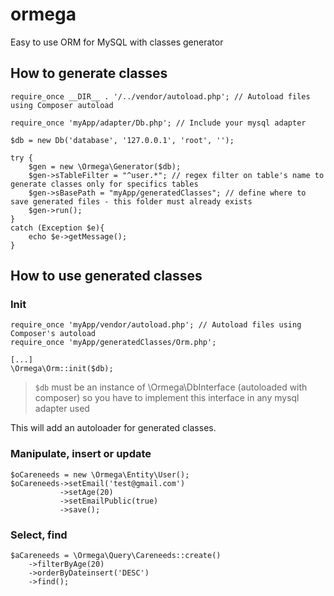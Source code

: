 # ormega
Easy to use ORM for MySQL with classes generator

## How to generate classes

    require_once __DIR__ . '/../vendor/autoload.php'; // Autoload files using Composer autoload

    require_once 'myApp/adapter/Db.php'; // Include your mysql adapter

    $db = new Db('database', '127.0.0.1', 'root', '');

    try {
        $gen = new \Ormega\Generator($db);
        $gen->sTableFilter = "^user.*"; // regex filter on table's name to generate classes only for specifics tables
        $gen->sBasePath = "myApp/generatedClasses"; // define where to save generated files - this folder must already exists
        $gen->run();
    }
    catch (Exception $e){
        echo $e->getMessage();
    }


## How to use generated classes

### Init


    require_once 'myApp/vendor/autoload.php'; // Autoload files using Composer's autoload
    require_once 'myApp/generatedClasses/Orm.php';

    [...]
    \Ormega\Orm::init($db);

> `$db` must be an instance of \Ormega\DbInterface (autoloaded with composer)
> so you have to implement this interface in any mysql adapter used

This will add an autoloader for generated classes.

### Manipulate, insert or update

    $oCareneeds = new \Ormega\Entity\User();
    $oCareneeds->setEmail('test@gmail.com')
               ->setAge(20)
               ->setEmailPublic(true)
               ->save();

### Select, find

    $aCareneeds = \Ormega\Query\Careneeds::create()
        ->filterByAge(20)
        ->orderByDateinsert('DESC')
        ->find();